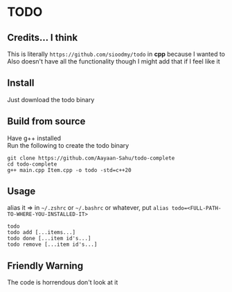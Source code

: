 # TODO

## Credits... I think
This is literally `https://github.com/sioodmy/todo` in **cpp** because I wanted to \
Also doesn't have all the functionality though I might add that if I feel like it

## Install
Just download the todo binary

## Build from source
Have g++ installed \
Run the following to create the todo binary
```console
git clone https://github.com/Aayaan-Sahu/todo-complete
cd todo-complete
g++ main.cpp Item.cpp -o todo -std=c++20
```

## Usage
alias it => in `~/.zshrc` or `~/.bashrc` or whatever, put `alias todo=<FULL-PATH-TO-WHERE-YOU-INSTALLED-IT>`

```console
todo
todo add [...items...]
todo done [...item id's...]
todo remove [...item id's...]
```

## Friendly Warning
The code is horrendous don't look at it
